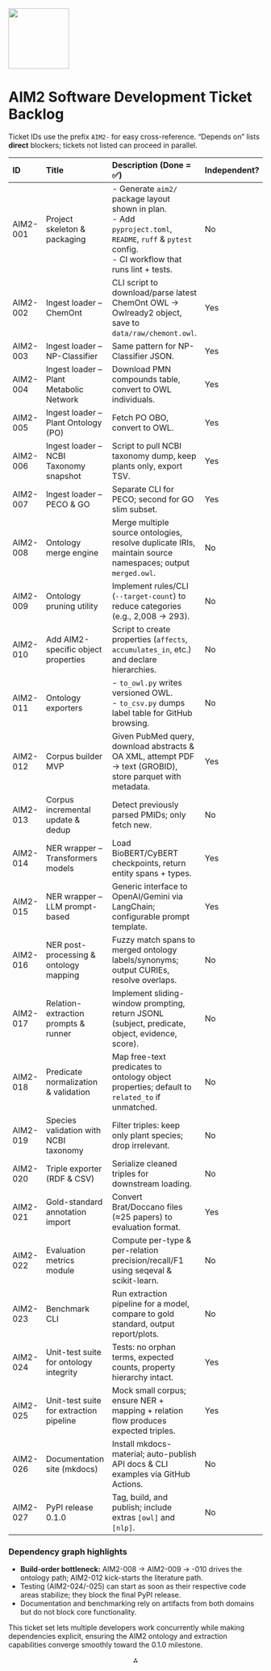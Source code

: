 <img src="https://r2cdn.perplexity.ai/pplx-full-logo-primary-dark%402x.png" class="logo" width="120"/>

# AIM2 Software Development Ticket Backlog

Ticket IDs use the prefix `AIM2-` for easy cross-reference.
“Depends on” lists **direct** blockers; tickets not listed can proceed in parallel.


| ID | Title | Description (Done = ✅) | Independent? | Depends on |
| :-- | :-- | :-- | :-- | :-- |
| AIM2-001 | Project skeleton \& packaging | -  Generate `aim2/` package layout shown in plan.  <br>-  Add `pyproject.toml`, `README`, `ruff` \& `pytest` config.  <br>-  CI workflow that runs lint + tests. | No | — |
| AIM2-002 | Ingest loader – ChemOnt | CLI script to download/parse latest ChemOnt OWL → Owlready2 object, save to `data/raw/chemont.owl`. | Yes | AIM2-001 |
| AIM2-003 | Ingest loader – NP-Classifier | Same pattern for NP-Classifier JSON. | Yes | AIM2-001 |
| AIM2-004 | Ingest loader – Plant Metabolic Network | Download PMN compounds table, convert to OWL individuals. | Yes | AIM2-001 |
| AIM2-005 | Ingest loader – Plant Ontology (PO) | Fetch PO OBO, convert to OWL. | Yes | AIM2-001 |
| AIM2-006 | Ingest loader – NCBI Taxonomy snapshot | Script to pull NCBI taxonomy dump, keep plants only, export TSV. | Yes | AIM2-001 |
| AIM2-007 | Ingest loader – PECO \& GO | Separate CLI for PECO; second for GO slim subset. | Yes | AIM2-001 |
| AIM2-008 | Ontology merge engine | Merge multiple source ontologies, resolve duplicate IRIs, maintain source namespaces; output `merged.owl`. | No | AIM2-002,-003,-004,-005,-007 |
| AIM2-009 | Ontology pruning utility | Implement rules/CLI (`--target-count`) to reduce categories (e.g., 2,008 → 293). | No | AIM2-008 |
| AIM2-010 | Add AIM2-specific object properties | Script to create properties (`affects`, `accumulates_in`, etc.) and declare hierarchies. | No | AIM2-009 |
| AIM2-011 | Ontology exporters | -  `to_owl.py` writes versioned OWL. <br>-  `to_csv.py` dumps label table for GitHub browsing. | No | AIM2-010 |
| AIM2-012 | Corpus builder MVP | Given PubMed query, download abstracts \& OA XML, attempt PDF → text (GROBID), store parquet with metadata. | Yes | AIM2-001 |
| AIM2-013 | Corpus incremental update \& dedup | Detect previously parsed PMIDs; only fetch new. | No | AIM2-012 |
| AIM2-014 | NER wrapper – Transformers models | Load BioBERT/CyBERT checkpoints, return entity spans + types. | Yes | AIM2-001 |
| AIM2-015 | NER wrapper – LLM prompt-based | Generic interface to OpenAI/Gemini via LangChain; configurable prompt template. | Yes | AIM2-001 |
| AIM2-016 | NER post-processing \& ontology mapping | Fuzzy match spans to merged ontology labels/synonyms; output CURIEs, resolve overlaps. | No | AIM2-014 or -015, plus AIM2-010 |
| AIM2-017 | Relation-extraction prompts \& runner | Implement sliding-window prompting, return JSONL (subject, predicate, object, evidence, score). | No | AIM2-012, AIM2-016 |
| AIM2-018 | Predicate normalization \& validation | Map free-text predicates to ontology object properties; default to `related_to` if unmatched. | No | AIM2-017, AIM2-010 |
| AIM2-019 | Species validation with NCBI taxonomy | Filter triples: keep only plant species; drop irrelevant. | No | AIM2-016, AIM2-006 |
| AIM2-020 | Triple exporter (RDF \& CSV) | Serialize cleaned triples for downstream loading. | No | AIM2-018, AIM2-019 |
| AIM2-021 | Gold-standard annotation import | Convert Brat/Doccano files (≈25 papers) to evaluation format. | Yes | AIM2-001 |
| AIM2-022 | Evaluation metrics module | Compute per-type \& per-relation precision/recall/F1 using seqeval \& scikit-learn. | No | AIM2-021 |
| AIM2-023 | Benchmark CLI | Run extraction pipeline for a model, compare to gold standard, output report/plots. | No | AIM2-022, AIM2-020 |
| AIM2-024 | Unit-test suite for ontology integrity | Tests: no orphan terms, expected counts, property hierarchy intact. | Yes | AIM2-010 |
| AIM2-025 | Unit-test suite for extraction pipeline | Mock small corpus; ensure NER + mapping + relation flow produces expected triples. | Yes | AIM2-020 |
| AIM2-026 | Documentation site (mkdocs) | Install mkdocs-material; auto-publish API docs \& CLI examples via GitHub Actions. | No | AIM2-001, AIM2-011, AIM2-020 |
| AIM2-027 | PyPI release 0.1.0 | Tag, build, and publish; include extras `[owl]` and `[nlp]`. | No | AIM2-011, AIM2-020, AIM2-024, AIM2-025 |

### Dependency graph highlights

- **Build‐order bottleneck:** AIM2-008 → AIM2-009 → -010 drives the ontology path; AIM2-012 kick-starts the literature path.
- Testing (AIM2-024/-025) can start as soon as their respective code areas stabilize; they block the final PyPI release.
- Documentation and benchmarking rely on artifacts from both domains but do not block core functionality.

This ticket set lets multiple developers work concurrently while making dependencies explicit, ensuring the AIM2 ontology and extraction capabilities converge smoothly toward the 0.1.0 milestone.

<div style="text-align: center">⁂</div>

[^1]: https://github.com/INCATools/ontology-development-kit

[^2]: https://www.scitepress.org/Papers/2023/122377/122377.pdf

[^3]: http://berkeleybop.github.io/best_practice/

[^4]: https://www.mdpi.com/2504-2289/7/2/101

[^5]: https://blog.palantir.com/ontology-oriented-software-development-68d7353fdb12

[^6]: https://blog.invgate.com/software-dependencies

[^7]: https://teamhub.com/blog/understanding-dependency-management-in-software-development/

[^8]: https://www.youtube.com/watch?v=M-e-h2ujlCo

[^9]: https://packaging.python.org/tutorials/managing-dependencies/

[^10]: https://devops.com/proactive-dependency-management-reducing-risk-and-improving-software-quality/

[^11]: https://academic.oup.com/database/article/doi/10.1093/database/baae133/7972659

[^12]: https://docs.openedx.org/projects/openedx-proposals/en/latest/best-practices/oep-0018-bp-python-dependencies.html

[^13]: https://blog.codacy.com/software-dependency-management

[^14]: https://wellcomeopenresearch.org/articles/10-360/pdf

[^15]: https://www.reddit.com/r/Python/comments/1gphzn2/a_completeish_guide_to_dependency_management_in/

[^16]: https://jfrog.com/blog/out-with-the-old-keeping-your-software-secure-by-managing-dependencies/

[^17]: https://palantir.com/docs/foundry/getting-started/application-reference/

[^18]: https://aws.amazon.com/blogs/big-data/amazon-mwaa-best-practices-for-managing-python-dependencies/

[^19]: https://finitestate.io/blog/open-source-dependency-management-iot

[^20]: https://www.digitalocean.com/community/tutorials/how-to-package-and-distribute-python-applications

